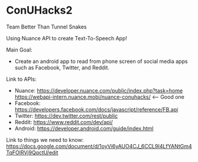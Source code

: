 # ConUHacks2
Team Better Than Tunnel Snakes

Using Nuance API to create Text-To-Speech App! 

Main Goal: 

- Create an android app to read from phone screen of social media apps such as Facebook, Twitter, and Reddit.

Link to APIs:

- Nuance: https://developer.nuance.com/public/index.php?task=home
          https://webapi-intern.nuance.mobi/nuance-conuhacks/ <-- Good one
- Facebook: https://developers.facebook.com/docs/javascript/reference/FB.api
- Twitter: https://dev.twitter.com/rest/public
- Reddit: https://www.reddit.com/dev/api/
- Android: https://developer.android.com/guide/index.html

Link to things we need to know:
  https://docs.google.com/document/d/1oyVi6yAUO4CJ_6CCL9I4LfYANtGm4TqFOlRVj9QqctU/edit
 
